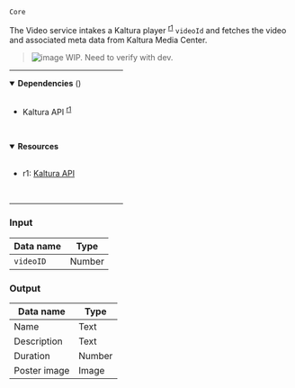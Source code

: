 `Core` <!-- category start --><!-- category end -->

The Video service intakes a Kaltura player <sup>[r1](#resources)</sup> `videoId`
and fetches the video and associated meta data from Kaltura Media Center.

> ![image](https://user-images.githubusercontent.com/3793636/117873641-a6835d00-b265-11eb-8433-8c9c73a2e999.png)
> WIP. Need to verify with dev.

<hr width="40%" />

<!-- toc start open="true" depthStart="3" depthEnd="5" --><!-- toc end -->

<details open="true">
  <summary><strong>Dependencies</strong> (<!-- dependencyCount start --><!-- dependencyCount end -->)</summary><br />

- Kaltura API <sup>[r1](#resources)</sup>

<br />
</details>

<!-- usedby start --><!-- usedby end -->

<!-- backlinks start --><!-- backlinks end -->

<a name="resources"></a>

<details open="true">
  <summary><strong>Resources</strong></summary><br />

- r1: [Kaltura API](http://player.kaltura.com/docs/api)

<br />
</details>

<hr width="40%" />

### Input

| Data name | Type   |
| --------- | ------ |
| `videoID` | Number |

### Output

| Data name    | Type   |
| ------------ | ------ |
| Name         | Text   |
| Description  | Text   |
| Duration     | Number |
| Poster image | Image  |
